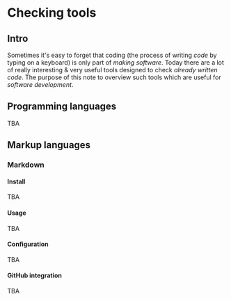 # Checking tools




## Intro

Sometimes it's easy to forget that coding (the process of writing _code_ by
typing on a keyboard) is only part of _making software_. Today there are a lot
of really interesting & very useful tools designed to check _already written_
_code_. The purpose of this note to overview such tools which are useful for
_software development_.


## Programming languages

TBA


## Markup languages


### Markdown

#### Install

TBA

#### Usage

TBA

#### Configuration

TBA

#### GitHub integration

TBA

